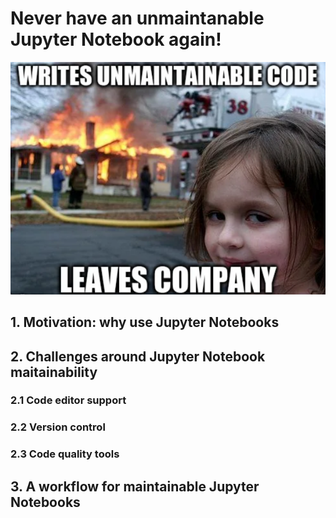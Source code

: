 # Never have an unmaintanable Jupyter Notebook again!

![unmaintainable](assets/unmaintainable.png)

## 1. Motivation: why use Jupyter Notebooks

## 2. Challenges around Jupyter Notebook maitainability

### 2.1 Code editor support

### 2.2 Version control

### 2.3 Code quality tools

## 3. A workflow for maintainable Jupyter Notebooks
